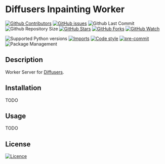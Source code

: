 # Diffusers Inpainting Worker

[![Github Contributors](https://img.shields.io/github/contributors/ainize-team/diffusers-inpainting-worker)](https://github.com/badges/ainize-team/diffusers-inpainting-worker/contributors)
[![GitHub issues](https://img.shields.io/github/issues/ainize-team/diffusers-inpainting-worker.svg)](https://github.com/ainize-team/diffusers-inpainting-worker/issues)
![Github Last Commit](https://img.shields.io/github/last-commit/ainize-team/diffusers-inpainting-worker)
![Github Repository Size](https://img.shields.io/github/repo-size/ainize-team/diffusers-inpainting-worker)
[![GitHub Stars](https://img.shields.io/github/stars/ainize-team/diffusers-inpainting-worker.svg)](https://github.com/ainize-team/diffusers-inpainting-worker/stargazers)
[![GitHub Forks](https://img.shields.io/github/forks/ainize-team/diffusers-inpainting-worker.svg)](https://github.com/ainize-team/diffusers-inpainting-worker/network/members)
[![GitHub Watch](https://img.shields.io/github/watchers/ainize-team/diffusers-inpainting-worker.svg)](https://github.com/ainize-team/diffusers-inpainting-worker/watchers)

![Supported Python versions](https://img.shields.io/badge/python-3.8-brightgreen)
[![Imports](https://img.shields.io/badge/imports-isort-brightgreen)](https://pycqa.github.io/isort/)
[![Code style](https://img.shields.io/badge/code%20style-black-black)](https://black.readthedocs.io/en/stable/)
[![pre-commit](https://img.shields.io/badge/pre--commit-enabled-brightgreen?logo=pre-commit)](https://pre-commit.com/)
![Package Management](https://img.shields.io/badge/package%20management-mamba-black)

## Description
Worker Server for [Diffusers](https://huggingface.co/docs/diffusers/index).

## Installation
TODO

## Usage
TODO

## License

[![Licence](https://img.shields.io/github/license/ainize-team/diffusers-inpainting-worker.svg)](./LICENSE)